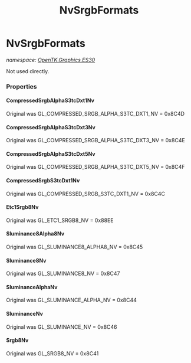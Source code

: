 ﻿---
title: NvSrgbFormats
---

# NvSrgbFormats
_namespace: [OpenTK.Graphics.ES30](N-OpenTK.Graphics.ES30.html)_

Not used directly.



### Properties

#### CompressedSrgbAlphaS3tcDxt1Nv
Original was GL_COMPRESSED_SRGB_ALPHA_S3TC_DXT1_NV = 0x8C4D
#### CompressedSrgbAlphaS3tcDxt3Nv
Original was GL_COMPRESSED_SRGB_ALPHA_S3TC_DXT3_NV = 0x8C4E
#### CompressedSrgbAlphaS3tcDxt5Nv
Original was GL_COMPRESSED_SRGB_ALPHA_S3TC_DXT5_NV = 0x8C4F
#### CompressedSrgbS3tcDxt1Nv
Original was GL_COMPRESSED_SRGB_S3TC_DXT1_NV = 0x8C4C
#### Etc1Srgb8Nv
Original was GL_ETC1_SRGB8_NV = 0x88EE
#### Sluminance8Alpha8Nv
Original was GL_SLUMINANCE8_ALPHA8_NV = 0x8C45
#### Sluminance8Nv
Original was GL_SLUMINANCE8_NV = 0x8C47
#### SluminanceAlphaNv
Original was GL_SLUMINANCE_ALPHA_NV = 0x8C44
#### SluminanceNv
Original was GL_SLUMINANCE_NV = 0x8C46
#### Srgb8Nv
Original was GL_SRGB8_NV = 0x8C41

